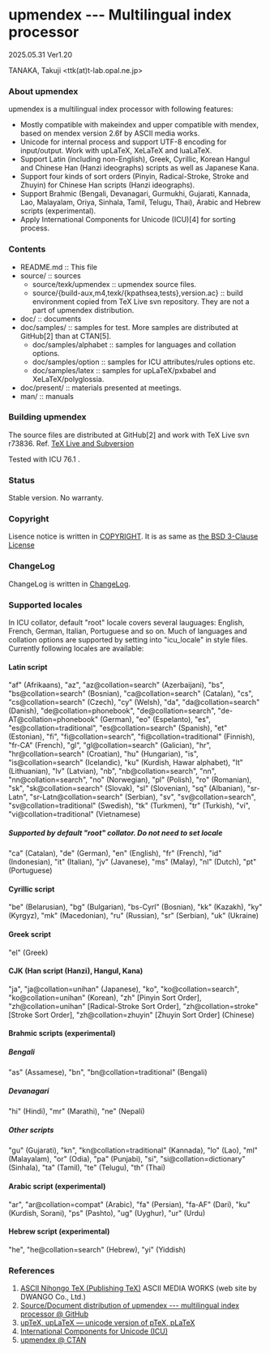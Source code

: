 upmendex  --- Multilingual index processor
==========================================

2025.05.31 Ver1.20

TANAKA, Takuji
<ttk(at)t-lab.opal.ne.jp>


### About upmendex
upmendex is a multilingual index processor with following features:

 * Mostly compatible with makeindex and
   upper compatible with mendex,
   based on mendex version 2.6f by ASCII media works.
 * Unicode for internal process and
   support UTF-8 encoding for input/output.
   Work with upLaTeX, XeLaTeX and luaLaTeX.
 * Support Latin (including non-English), Greek, Cyrillic,
   Korean Hangul and Chinese Han (Hanzi ideographs) scripts
   as well as Japanese Kana.
 * Support four kinds of sort orders (Pinyin, Radical-Stroke,
   Stroke and Zhuyin) for Chinese Han scripts (Hanzi ideographs).
 * Support Brahmic (Bengali, Devanagari, Gurmukhi, Gujarati,
   Kannada, Lao, Malayalam, Oriya, Sinhala, Tamil, Telugu, Thai),
   Arabic and Hebrew scripts (experimental).
 * Apply International Components for Unicode (ICU)[4]
   for sorting process.

### Contents
 * README.md :: This file
 * source/ :: sources
   * source/texk/upmendex :: upmendex source files.
   * source/{build-aux,m4,texk/{kpathsea,tests},version.ac}
        :: build environment copied from TeX Live svn repository.
           They are not a part of upmendex distribution.
 * doc/ :: documents
 * doc/samples/ :: samples for test.
   More samples are distributed at GitHub[2] than at CTAN[5].
   * doc/samples/alphabet :: samples for languages and collation options.
   * doc/samples/option :: samples for ICU attributes/rules options etc.
   * doc/samples/latex :: samples for upLaTeX/pxbabel and XeLaTeX/polyglossia.
 * doc/present/ :: materials presented at meetings.
 * man/ :: manuals

### Building upmendex
The source files are distributed at GitHub[2] and work with TeX Live svn r73836.
Ref. [TeX Live and Subversion](http://www.tug.org/texlive/svn/)

Tested with ICU 76.1 .

### Status
Stable version.
No warranty.

### Copyright
Lisence notice is written in [COPYRIGHT](./COPYRIGHT).
It is as same as [the BSD 3-Clause License](https://opensource.org/licenses/BSD-3-Clause)

### ChangeLog
ChangeLog is written in [ChangeLog](./source/texk/upmendex/ChangeLog).

### Supported locales
In ICU collator, default "root" locale covers several lauguages:
English, French, German, Italian, Portuguese and so on.
Much of languages and collation options are supported by
setting into "icu_locale" in style files.
Currently following locales are available:

#### Latin script
  "af" (Afrikaans), "az", "az@collation=search" (Azerbaijani),
  "bs", "bs@collation=search" (Bosnian),
  "ca@collation=search" (Catalan), "cs", "cs@collation=search" (Czech),
  "cy" (Welsh), "da", "da@collation=search" (Danish),
  "de@collation=phonebook", "de@collation=search", "de-AT@collation=phonebook" (German),
  "eo" (Espelanto), "es", "es@collation=traditional", "es@collation=search" (Spanish),
  "et" (Estonian), "fi", "fi@collation=search", "fi@collation=traditional" (Finnish),
  "fr-CA" (French), "gl", "gl@collation=search" (Galician),
  "hr", "hr@collation=search" (Croatian), "hu" (Hungarian),
  "is", "is@collation=search" (Icelandic), "ku" (Kurdish, Hawar alphabet),
  "lt" (Lithuanian), "lv" (Latvian),
  "nb", "nb@collation=search", "nn", "nn@collation=search", "no" (Norwegian),
  "pl" (Polish), "ro" (Romanian), "sk", "sk@collation=search" (Slovak),
  "sl" (Slovenian), "sq" (Albanian), "sr-Latn", "sr-Latn@collation=search" (Serbian),
  "sv", "sv@collation=search", "sv@collation=traditional" (Swedish), "tk" (Turkmen),
  "tr" (Turkish), "vi", "vi@collation=traditional" (Vietnamese)

##### Supported by default "root" collator. Do not need to set locale
  "ca" (Catalan), "de" (German), "en" (English), "fr" (French), "id" (Indonesian),
  "it" (Italian), "jv" (Javanese), "ms" (Malay), "nl" (Dutch), "pt" (Portuguese)

#### Cyrillic script
  "be" (Belarusian), "bg" (Bulgarian), "bs-Cyrl" (Bosnian), "kk" (Kazakh), "ky" (Kyrgyz),
  "mk" (Macedonian), "ru" (Russian), "sr" (Serbian), "uk" (Ukraine)

#### Greek script
  "el" (Greek)

#### CJK (Han script (Hanzi), Hangul, Kana)
  "ja", "ja@collation=unihan" (Japanese),
  "ko", "ko@collation=search", "ko@collation=unihan" (Korean),
  "zh" [Pinyin Sort Order], "zh@collation=unihan" [Radical-Stroke Sort Order],
  "zh@collation=stroke" [Stroke Sort Order], "zh@collation=zhuyin" [Zhuyin Sort Order] (Chinese)

#### Brahmic scripts (experimental)
##### Bengali
  "as" (Assamese), "bn", "bn@collation=traditional" (Bengali)
##### Devanagari
  "hi" (Hindi), "mr" (Marathi), "ne" (Nepali)
##### Other scripts
  "gu" (Gujarati), "kn", "kn@collation=traditional" (Kannada), "lo" (Lao),
  "ml" (Malayalam), "or" (Odia), "pa" (Punjabi),
  "si", "si@collation=dictionary" (Sinhala), "ta" (Tamil), "te" (Telugu), "th" (Thai)

#### Arabic script (experimental)
  "ar", "ar@collation=compat" (Arabic), "fa" (Persian), "fa-AF" (Dari),
  "ku" (Kurdish, Sorani), "ps" (Pashto), "ug" (Uyghur), "ur" (Urdu)

#### Hebrew script (experimental)
  "he", "he@collation=search" (Hebrew), "yi" (Yiddish)

### References
1.  [ASCII Nihongo TeX (Publishing TeX)](https://asciidwango.github.io/ptex/)
    ASCII MEDIA WORKS (web site by DWANGO Co., Ltd.)
2.  [Source/Document distribution of upmendex --- multilingual index processor @ GitHub](https://github.com/t-tk/upmendex-package)
3.  [upTeX, upLaTeX ― unicode version of pTeX, pLaTeX](http://www.t-lab.opal.ne.jp/tex/uptex_en.html)
4.  [International Components for Unicode (ICU)](https://icu.unicode.org/)
5.  [upmendex @ CTAN](https://ctan.org/pkg/upmendex/)

